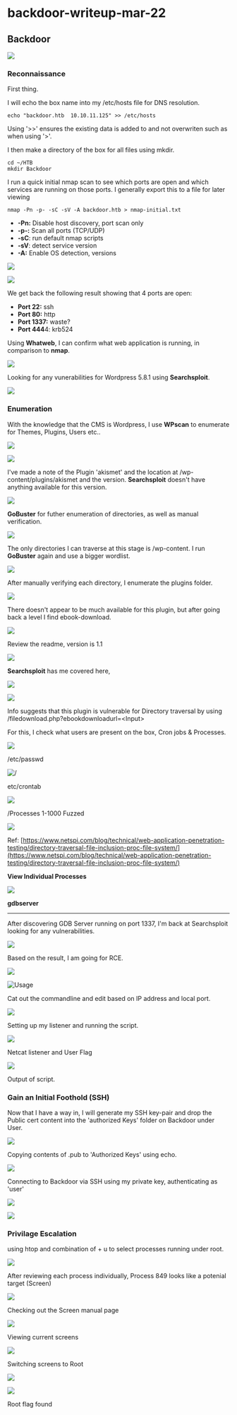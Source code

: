 # backdoor-writeup-mar-22

## Backdoor

![](<../../.gitbook/assets/image (6) (1).png>)

### Reconnaissance <a href="#6b46" id="6b46"></a>

First thing.

I will echo the box name into my /etc/hosts file for DNS resolution.

```
echo "backdoor.htb  10.10.11.125" >> /etc/hosts
```

Using '>>' ensures the existing data is added to and not overwriten such as when using '>'.

I then make a directory of the box for all files using mkdir.

```
cd ~/HTB
mkdir Backdoor
```

I run a quick initial nmap scan to see which ports are open and which services are running on those ports. I generally export this to a file for later viewing

```
nmap -Pn -p- -sC -sV -A backdoor.htb > nmap-initial.txt
```

* **-Pn:** Disable host discovery, port scan only
* **-p-:** Scan all ports (TCP/UDP)
* **-sC**: run default nmap scripts
* **-sV**: detect service version
* **-A:** Enable OS detection, versions

![](<../../.gitbook/assets/image (2).png>)

![](<../../.gitbook/assets/image (26) (1) (1).png>)

We get back the following result showing that 4 ports are open:

* **Port 22:** ssh
* **Port 80:** http
* **Port 1337:** waste?
* **Port 444**4: krb524

Using **Whatweb**, I can confirm what web application is running, in comparison to **nmap**.

![](<../../.gitbook/assets/image (10) (1).png>)

Looking for any vunerabilities for Wordpress 5.8.1 using **Searchsploit**.

![](<../../.gitbook/assets/image (5) (1) (1).png>)

### Enumeration <a href="#64a0" id="64a0"></a>

With the knowledge that the CMS is Wordpress, I use **WPscan** to enumerate for Themes, Plugins, Users etc..

![](<../../.gitbook/assets/image (23).png>)

![](<../../.gitbook/assets/image (16) (1) (1).png>)

I've made a note of the Plugin 'akismet' and the location at /wp-content/plugins/akismet and the version. **Searchsploit** doesn't have anything available for this version.

![](<../../.gitbook/assets/image (35) (1) (1).png>)

**GoBuster** for futher enumeration of directories, as well as manual verification.

![](<../../.gitbook/assets/image (4) (1).png>)

The only directories I can traverse at this stage is /wp-content. I run **GoBuster** again and use a bigger wordlist.

![](<../../.gitbook/assets/image (28).png>)

After manually verifying each directory, I enumerate the plugins folder.

![](<../../.gitbook/assets/image (38) (1).png>)

There doesn't appear to be much available for this plugin, but after going back a level I find ebook-download.

![](<../../.gitbook/assets/image (20) (1).png>)

Review the readme, version is 1.1

![](<../../.gitbook/assets/image (18) (1).png>)

**Searchsploit** has me covered here,

![](<../../.gitbook/assets/image (19) (1).png>)

![](<../../.gitbook/assets/image (39) (1).png>)

Info suggests that this plugin is vulnerable for Directory traversal by using /filedownload.php?ebookdownloadurl=\<Input>

For this, I check what users are present on the box, Cron jobs & Processes.

![](<../../.gitbook/assets/image (9) (1).png>)

/etc/passwd

![/](<../../.gitbook/assets/image (11) (1).png>)

etc/crontab

![](<../../.gitbook/assets/image (22).png>)

/Processes 1-1000 Fuzzed

![](<../../.gitbook/assets/image (31) (1) (1).png>)

Ref: [https://www.netspi.com/blog/technical/web-application-penetration-testing/directory-traversal-file-inclusion-proc-file-system/](https://www.netspi.com/blog/technical/web-application-penetration-testing/directory-traversal-file-inclusion-proc-file-system/)

**View Individual Processes**

![](<../../.gitbook/assets/image (3) (1).png>)

**gdbserver**

***

After discovering GDB Server running on port 1337, I'm back at Searchsploit looking for any vulnerabilities.

![](<../../.gitbook/assets/image (27) (1).png>)

Based on the result, I am going for RCE.

![](<../../.gitbook/assets/image (14) (1).png>)

![Usage](<../../.gitbook/assets/image (34) (1) (1) (1).png>)

Cat out the commandline and edit based on IP address and local port.

![](<../../.gitbook/assets/image (1) (1).png>)

Setting up my listener and running the script.

![](<../../.gitbook/assets/image (37) (1) (1).png>)

Netcat listener and User Flag

![](<../../.gitbook/assets/image (32) (1).png>)

Output of script.

### Gain an Initial Foothold (SSH) <a href="#4e59" id="4e59"></a>

Now that I have a way in, I will generate my SSH key-pair and drop the Public cert content into the 'authorized Keys' folder on Backdoor under User.

![](<../../.gitbook/assets/image (17) (1) (1).png>)

Copying contents of .pub to 'Authorized Keys' using echo.

![](<../../.gitbook/assets/image (15) (1) (1).png>)

Connecting to Backdoor via SSH using my private key, authenticating as 'user'

![](<../../.gitbook/assets/image (30) (1).png>)

![](<../../.gitbook/assets/image (24) (1).png>)

### Privilage Escalation

using htop and combination of + u to select processes running under root.

![](<../../.gitbook/assets/image (29) (1).png>)

After reviewing each process individually, Process 849 looks like a potenial target (Screen)

![](<../../.gitbook/assets/image (25) (1).png>)

Checking out the Screen manual page

![](<../../.gitbook/assets/image (36) (1) (1) (1).png>)

Viewing current screens

![](<../../.gitbook/assets/image (12) (1).png>)

Switching screens to Root

![](<../../.gitbook/assets/image (8) (1) (1).png>)

![](<../../.gitbook/assets/image (33) (1) (1).png>)

Root flag found
